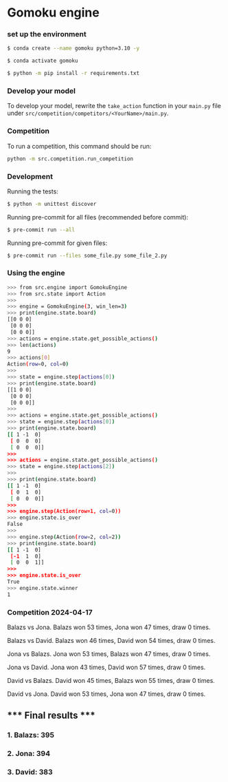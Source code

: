 # Gomoku engine

### set up the environment

```bash
$ conda create --name gomoku python=3.10 -y

$ conda activate gomoku

$ python -m pip install -r requirements.txt
```

### Develop your model

To develop your model, rewrite the `take_action` function in your `main.py` file under `src/competition/competitors/<YourName>/main.py`.

### Competition

To run a competition, this command should be run:

```bash
python -m src.competition.run_competition
```

### Development

Running the tests:

```bash
$ python -m unittest discover
```

Running pre-commit for all files (recommended before commit):

```bash
$ pre-commit run --all
```

Running pre-commit for given files:

```bash
$ pre-commit run --files some_file.py some_file_2.py
```

### Using the engine

```bash
>>> from src.engine import GomokuEngine
>>> from src.state import Action
>>>
>>> engine = GomokuEngine(3, win_len=3)
>>> print(engine.state.board)
[[0 0 0]
 [0 0 0]
 [0 0 0]]
>>> actions = engine.state.get_possible_actions()
>>> len(actions)
9
>>> actions[0]
Action(row=0, col=0)
>>>
>>> state = engine.step(actions[0])
>>> print(engine.state.board)
[[1 0 0]
 [0 0 0]
 [0 0 0]]
>>>
>>> actions = engine.state.get_possible_actions()
>>> state = engine.step(actions[0])
>>> print(engine.state.board)
[[ 1 -1  0]
 [ 0  0  0]
 [ 0  0  0]]
>>>
>>> actions = engine.state.get_possible_actions()
>>> state = engine.step(actions[2])
>>>
>>> print(engine.state.board)
[[ 1 -1  0]
 [ 0  1  0]
 [ 0  0  0]]
>>>
>>> engine.step(Action(row=1, col=0))
>>> engine.state.is_over
False
>>>
>>> engine.step(Action(row=2, col=2))
>>> print(engine.state.board)
[[ 1 -1  0]
 [-1  1  0]
 [ 0  0  1]]
>>>
>>> engine.state.is_over
True
>>> engine.state.winner
1
```

### Competition 2024-04-17

Balazs vs Jona. Balazs won 53 times, Jona won 47 times, draw 0 times.

Balazs vs David. Balazs won 46 times, David won 54 times, draw 0 times.

Jona vs Balazs. Jona won 53 times, Balazs won 47 times, draw 0 times.

Jona vs David. Jona won 43 times, David won 57 times, draw 0 times.

David vs Balazs. David won 45 times, Balazs won 55 times, draw 0 times.

David vs Jona. David won 53 times, Jona won 47 times, draw 0 times.

## *** Final results ***
### 1. Balazs: 395
### 2. Jona: 394
### 3. David: 383
